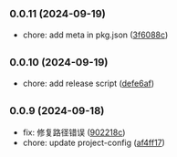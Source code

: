 ## <small>0.0.11 (2024-09-19)</small>

* chore: add meta in pkg.json ([3f6088c](https://github.com/novlan1/plugin-light/commits/3f6088c))



## <small>0.0.10 (2024-09-19)</small>

* chore: add release script ([defe6af](https://github.com/novlan1/plugin-light/commits/defe6af))



## <small>0.0.9 (2024-09-18)</small>

* fix: 修复路径错误 ([902218c](https://github.com/novlan1/plugin-light/commits/902218c))
* chore: update project-config ([af4ff17](https://github.com/novlan1/plugin-light/commits/af4ff17))



